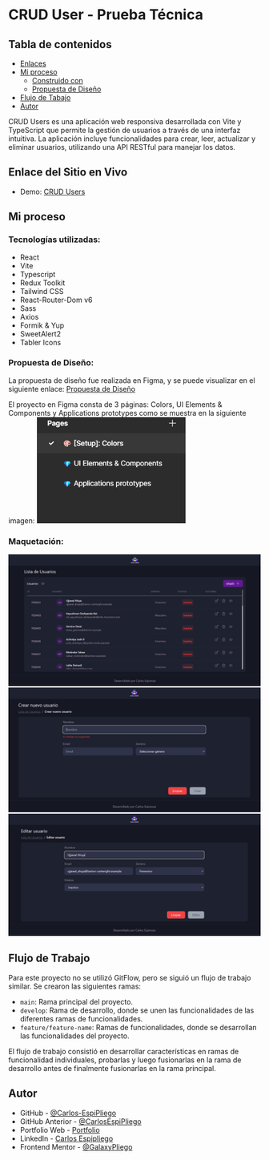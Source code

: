 # CRUD User - Prueba Técnica

## Tabla de contenidos

- [Enlaces](#enlaces)
- [Mi proceso](#mi-proceso)
  - [Construido con](#construido-con)
  - [Propuesta de Diseño](#rpropuesta-diseño)
- [Flujo de Tabajo](#flujo-de-trabajo)
- [Autor](#autor)

CRUD Users es una aplicación web responsiva desarrollada con Vite y TypeScript que permite la gestión de usuarios a través de una interfaz intuitiva. La aplicación incluye funcionalidades para crear, leer, actualizar y eliminar usuarios, utilizando una API RESTful para manejar los datos.

## Enlace del Sitio en Vivo

- Demo: [CRUD Users](https://carlos-espipliego.github.io/PruebaT-CRUDUsers/)

## Mi proceso

### Tecnologías utilizadas:

- React
- Vite
- Typescript
- Redux Toolkit
- Tailwind CSS
- React-Router-Dom v6
- Sass
- Axios
- Formik & Yup
- SweetAlert2
- Tabler Icons

### Propuesta de Diseño:

La propuesta de diseño fue realizada en Figma, y se puede visualizar en el siguiente enlace: [Propuesta de Diseño](https://www.figma.com/design/qRh2mBH8wmvgm6dFLOykr3/PRUEBA-TECNICA?m=auto&t=WxLp3kwQVHzPlDYy-1)

El proyecto en Figma consta de 3 páginas: Colors, UI Elements & Components y Applications prototypes como se muestra en la siguiente imagen:
![Estructura del Proyecto en Figma](./src/assets/screen-shots/estructura-proyecto-figma.png)

### Maquetación:

![Listado de Usuarios](./src/assets/screen-shots/home-desk.png)
![Agregar Usuarios](./src/assets/screen-shots/create-user-desk.png)
![Editar Usuarios](./src/assets/screen-shots/edit-user-desk.png)

## Flujo de Trabajo

Para este proyecto no se utilizó GitFlow, pero se siguió un flujo de trabajo similar. Se crearon las siguientes ramas:

- `main`: Rama principal del proyecto.
- `develop`: Rama de desarrollo, donde se unen las funcionalidades de las diferentes ramas de funcionalidades.
- `feature/feature-name`: Ramas de funcionalidades, donde se desarrollan las funcionalidades del proyecto.

El flujo de trabajo consistió en desarrollar características en ramas de funcionalidad individuales, probarlas y luego fusionarlas en la rama de desarrollo antes de finalmente fusionarlas en la rama principal.

## Autor

- GitHub - [@Carlos-EspiPliego](https://github.com/carlos-espipliego)
- GitHub Anterior - [@CarlosEspiPliego](https://github.com/carlosespipliego)
- Portfolio Web - [Portfolio](https://carlos-espipliego.github.io/portfolio-web/)
- LinkedIn - [Carlos Espipliego](https://www.linkedin.com/in/CarlosEspiPliego/)
- Frontend Mentor - [@GalaxyPliego](https://www.frontendmentor.io/profile/carlosespipliego)

